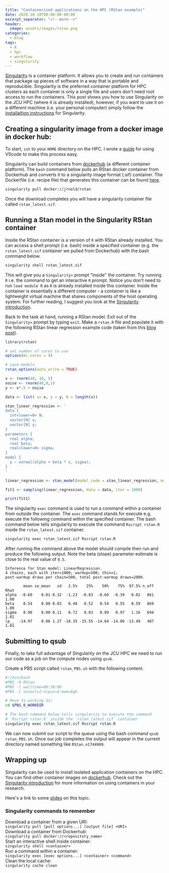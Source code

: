```yaml
---
title: "Containerised applications on the HPC (RStan example)"
date: 2020-10-10T00:00:00-00:00
excerpt_separator: "<!--more-->"
header:
  image: assets/images/rstan.png
categories:
  - blog
tags:
  - R
  - hpc
  - workflow
  - singularity
---
```


[Singularity](https://sylabs.io/docs/) is a container platform. It allows you to create and run containers that package up pieces of software in a way that is portable and reproducible. Singularity is the preferred container platform for HPC clusters as each container is only a single file and users don't need root access to run the containers.<!--more--> This post shows you how to use Singularity on the JCU HPC (where it is already installed), however, if you want to use it on a different machine (i.e. your personal computer) simply follow the [installaltion instructions](https://sylabs.io/guides/3.6/user-guide/quick_start.html#quick-installation-steps) for Singularity.

## Creating a singularity image from a docker image in docker hub:

To start, `ssh` to your `HOME` directory on the HPC. I wrote a [guide](https://blog.wytamma.com/blog/hcp-vscode/) for using VScode to make this process easy.

Singularity can build containers from [dockerhub](https://hub.docker.com/) (a different container platform). The `bash` command below pulls an RStan docker container from Dockerhub and converts it to a singularity image format (.sif) container. The Dockerfile (i.e. recipe file) that generates this container can be found [here](https://hub.docker.com/r/jrnold/rstan/dockerfile).

```bash
singularity pull docker://jrnold/rstan
```

Once the download completes you will have a singularity container file called  `rstan_latest.sif`.

## Running a Stan model in the Singularity RStan container

Inside the RStan container is a version of `R` with RStan already installed. You can access a shell prompt (i.e. bash) inside a specified container (e.g. the `rstan_latest.sif` container we pulled from Dockerhub) with the bash command below.

```bash
singularity shell rstan_latest.sif
```

This will give you a `Singularity>` prompt "inside" the container. Try running `R` i.e. the command to get an interactive `R` prompt. Notice you don't need to run `load module R` as `R` is already installed inside this container. Inside the container is essentially a different computer - a container is like a lightweight virtual machine that shares components of the host operating system. For further reading, I suggest you look at the [Singularity introduction](https://sylabs.io/guides/3.6/user-guide/introduction.html).

Back to the task at hand, running a RStan model. Exit out of the `Singularity>` prompt by typing `exit`. Make a `rstan.R` file and populate it with the following RStan linear regression example code (taken from this [blog post](https://michaeldewittjr.com/resources/stan_linear_regression.html)). 

```R
library(rstan)

# set number of cores to use
options(mc.cores = 4)

# save models
rstan_options(auto_write = TRUE)

x <- rnorm(40, 10, 5)
noise <- rnorm(40,0,1)
y <- x*.5 + noise

data <- list( x= x, y = y, N = length(x))

stan_linear_regression <- '
data {
  int<lower=0> N;
  vector[N] x;
  vector[N] y;
}
parameters {
  real alpha;
  real beta;
  real<lower=0> sigma;
}
model {
  y ~ normal(alpha + beta * x, sigma);
}
'

linear_regression <- stan_model(model_code = stan_linear_regression, model_name = "LinearRegression")

fit1 <- sampling(linear_regression, data = data, iter = 1000)

print(fit1)
```

The singularity `exec` command is used to run a command within a container from outside the container. The `exec` command stands for execute e.g. execute the following command within the specified container. The bash command below tells singularity to execute the command `Rscript rstan.R` inside the `rstan_latest.sif` container.

```bash
singularity exec rstan_latest.sif Rscript rstan.R
```

After running the command above the model should compile then run and produce the following output. Note the beta (slope) parameter estimate is close to the real value of `0.5`.

```
Inference for Stan model: LinearRegression.
4 chains, each with iter=1000; warmup=500; thin=1; 
post-warmup draws per chain=500, total post-warmup draws=2000.

        mean se_mean   sd   2.5%    25%    50%    75%  97.5% n_eff Rhat
alpha  -0.60    0.01 0.32  -1.23  -0.83  -0.60  -0.39   0.02   861 1.00
beta    0.54    0.00 0.03   0.48   0.52   0.54   0.55   0.59   869 1.00
sigma   0.90    0.00 0.11   0.72   0.83   0.89   0.97   1.16   694 1.01
lp__  -14.97    0.06 1.27 -18.35 -15.55 -14.64 -14.06 -13.49   407 1.01
```

## Submitting to qsub

Finally, to take full advantage of Singularity on the JCU HPC we need to run our code as a job on the compute nodes using `qsub`. 

Create a PBS script called `rstan_PBS.sh` with the following content.

```bash
#!/bin/bash
#PBS -N RStan
#PBS -l walltime=00:30:00
#PBS -l select=1:ncpus=4:mem=8gb

# Move to working dir
cd $PBS_O_WORKDIR

# The bash command below tells singularity to execute the command
# `Rscript rstan.R` inside the `rstan_latest.sif` container
singularity exec rstan_latest.sif Rscript rstan.R
```

We can now submit our script to the queue using the bash command `qsub rstan_PBS.sh`. Once our job completes the output will appear in the current directory named something like `RStan.o1744909`. 

## Wrapping up

Singularity can be used to install isolated application containers on the HPC. You can find other container images on [dockerhub](https://hub.docker.com/). Check out the [Singularity introduction](https://sylabs.io/guides/3.6/user-guide/introduction.html) for more information on using containers in your research. 

Here's a link to some [slides](https://docs.google.com/presentation/d/1ei2_ahfawYjzhBcF3gPhEpur1X4S_6a2vpO8ik-uY8w/edit?usp=sharing) on this topic.

### Singularity commands to remember

Download a container from a given URI:  
`singularity pull [pull options...] [output file] <URI>`  
Download a container from Dockerhub:  
`singularity pull docker://<repository_name>`  
Start an interactive shell inside container:  
`singularity shell <container>`  
Run a command within a container:  
`singularity exec [exec options...] <container> <command>`  
Clean the local cache:  
`singularity cache clean`